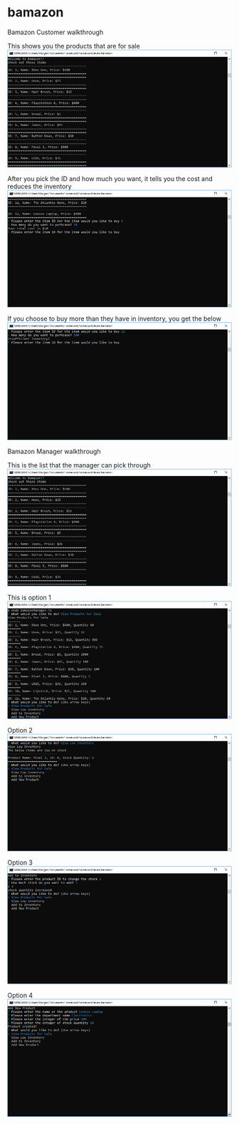 # bamazon

Bamazon Customer walkthrough

This shows you the products that are for sale
![Customer1](./images/customer1.PNG)

After you pick the ID and how much you want, it tells you the cost and reduces the inventory
![Customer2](./images/customer2.PNG)

If you choose to buy more than they have in inventory, you get the below
![Customer3](./images/customer3.PNG)

Bamazon Manager walkthrough

This is the list that the manager can pick through
![Manager1](./images/customer1.PNG)

This is option 1
![Manager2](./images/manager2.PNG)

Option 2
![Manager3](./images/manager3.PNG)

Option 3
![Manager4](./images/manager4.PNG)

Option 4
![Manager5](./images/manager5.PNG)
